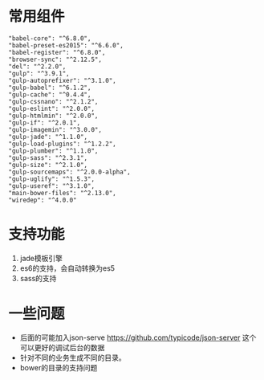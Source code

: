 # 常用组件
    "babel-core": "^6.8.0",
    "babel-preset-es2015": "^6.6.0",
    "babel-register": "^6.8.0",
    "browser-sync": "^2.12.5",
    "del": "^2.2.0",
    "gulp": "^3.9.1",
    "gulp-autoprefixer": "^3.1.0",
    "gulp-babel": "^6.1.2",
    "gulp-cache": "^0.4.4",
    "gulp-cssnano": "^2.1.2",
    "gulp-eslint": "^2.0.0",
    "gulp-htmlmin": "^2.0.0",
    "gulp-if": "^2.0.1",
    "gulp-imagemin": "^3.0.0",
    "gulp-jade": "^1.1.0",
    "gulp-load-plugins": "^1.2.2",
    "gulp-plumber": "^1.1.0",
    "gulp-sass": "^2.3.1",
    "gulp-size": "^2.1.0",
    "gulp-sourcemaps": "^2.0.0-alpha",
    "gulp-uglify": "^1.5.3",
    "gulp-useref": "^3.1.0",
    "main-bower-files": "^2.13.0",
    "wiredep": "^4.0.0"
# 支持功能
1. jade模板引擎
2. es6的支持，会自动转换为es5
3. sass的支持
# 一些问题
- 后面的可能加入json-serve
    https://github.com/typicode/json-server
    这个可以更好的调试后台的数据
- 针对不同的业务生成不同的目录。
- bower的目录的支持问题